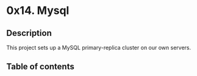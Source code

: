 # 0x14. Mysql

## Description
This project sets up a MySQL primary-replica cluster on our own servers.

## Table of contents
